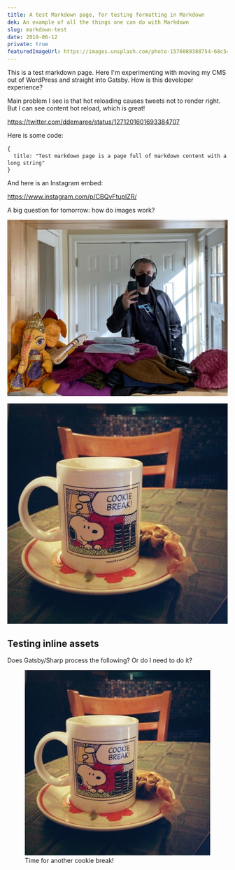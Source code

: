 ```yaml
---
title: A test Markdown page, for testing formatting in Markdown
dek: An example of all the things one can do with Markdown
slug: markdown-test
date: 2019-06-12
private: true
featuredImageUrl: https://images.unsplash.com/photo-1576089388754-68c54a863b60
---
```


This is a test markdown page. Here I'm experimenting with moving my CMS out of WordPress and straight into Gatsby. How is this developer experience?

Main problem I see is that hot reloading causes tweets not to render right. But I can see content hot reload, which is great!

https://twitter.com/ddemaree/status/1271201601693384707

Here is some code:

```
{
  title: "Test markdown page is a page full of markdown content with a long string"
}
```

And here is an Instagram embed:

https://www.instagram.com/p/CBQvFtupIZR/

A big question for tomorrow: how do images work?

![An image](../images/posts/markdown-test/IMG_3479.jpeg)

![Another fine image](./cookie-break.jpg)

## Testing inline assets

Does Gatsby/Sharp process the following? Or do I need to do it?

<figure>
<img src="./cookie-break.jpg" />
<figcaption>Time for another cookie break!</figcaption>
</figure>